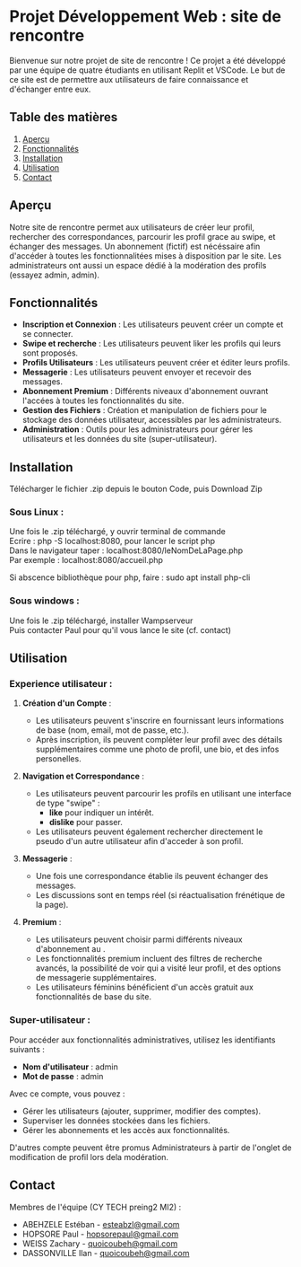 ﻿# Projet Développement Web : site de rencontre

Bienvenue sur notre projet de site de rencontre ! Ce projet a été développé par une équipe de quatre étudiants en utilisant Replit et VSCode. 
Le but de ce site est de permettre aux utilisateurs de faire connaissance et d'échanger entre eux. 

## Table des matières

1. [Aperçu](#aperçu)
2. [Fonctionnalités](#fonctionnalités)
3. [Installation](#installation)
4. [Utilisation](#utilisation)
5. [Contact](#contact)

## Aperçu


Notre site de rencontre permet aux utilisateurs de créer leur profil, 
rechercher des correspondances, parcourir les profil grace au swipe, et échanger des messages.
Un abonnement (fictif) est nécéssaire afin d'accéder à toutes les fonctionnalitées mises à disposition par le site.
Les administrateurs ont aussi un espace dédié à la modération des profils (essayez admin, admin).

## Fonctionnalités

- **Inscription et Connexion** : Les utilisateurs peuvent créer un compte et se connecter.
- **Swipe et recherche** : Les utilisateurs peuvent liker les profils qui leurs sont proposés.
- **Profils Utilisateurs** : Les utilisateurs peuvent créer et éditer leurs profils.
- **Messagerie** : Les utilisateurs peuvent envoyer et recevoir des messages.
- **Abonnement Premium** : Différents niveaux d'abonnement ouvrant l'accées à toutes les fonctionnalités du site.
- **Gestion des Fichiers** : Création et manipulation de fichiers pour le stockage des données utilisateur, accessibles par les administrateurs.
- **Administration** : Outils pour les administrateurs pour gérer les utilisateurs et les données du site (super-utilisateur).

## Installation

Télécharger le fichier .zip depuis le bouton Code, puis Download Zip  

### Sous Linux :

Une fois le .zip téléchargé, y ouvrir terminal de commande  
Ecrire : php -S localhost:8080, pour lancer le script php    
Dans le navigateur taper : localhost:8080/leNomDeLaPage.php  
Par exemple : localhost:8080/accueil.php  

Si abscence bibliothèque pour php, faire : sudo apt install php-cli  


### Sous windows :

Une fois le .zip téléchargé, installer Wampserveur  
Puis contacter Paul pour qu'il vous lance le site (cf. contact)

## Utilisation

### Experience utilisateur :  

1. **Création d'un Compte** :
   - Les utilisateurs peuvent s'inscrire en fournissant leurs informations de base (nom, email, mot de passe, etc.).
   - Après inscription, ils peuvent compléter leur profil avec des détails supplémentaires comme une photo de profil, une bio, et des infos personelles.

2. **Navigation et Correspondance** :
   - Les utilisateurs peuvent parcourir les profils en utilisant une interface de type "swipe" :
     - **like** pour indiquer un intérêt.
     - **dislike** pour passer.
   - Les utilisateurs peuvent également rechercher directement le pseudo d'un autre utilisateur afin d'acceder à son profil.

3. **Messagerie** :
   - Une fois une correspondance établie ils peuvent échanger des messages.
   - Les discussions sont en temps réel (si réactualisation frénétique de la page).

4. **Premium** :
   - Les utilisateurs peuvent choisir parmi différents niveaux d'abonnement au .
   - Les fonctionnalités premium incluent des filtres de recherche avancés, la possibilité de voir qui a visité leur profil, et des options de messagerie supplémentaires.
   - Les utilisateurs féminins bénéficient d'un accès gratuit aux fonctionnalités de base du site.

### Super-utilisateur :  

Pour accéder aux fonctionnalités administratives, utilisez les identifiants suivants :
- **Nom d'utilisateur** : admin
- **Mot de passe** : admin

Avec ce compte, vous pouvez :
- Gérer les utilisateurs (ajouter, supprimer, modifier des comptes).
- Superviser les données stockées dans les fichiers.
- Gérer les abonnements et les accès aux fonctionnalités.

D'autres compte peuvent être promus Administrateurs à partir de l'onglet de modification de profil lors dela modération.

## Contact

Membres de l'équipe (CY TECH preing2 MI2) :

- ABEHZELE Estéban - [esteabzl@gmail.com](mailto:esteabzl@gmail.com)
- HOPSORE Paul -  [hopsorepaul@gmail.com](mailto:hopsorepaul@gmail.com)
- WEISS Zachary -  [quoicoubeh@gmail.com](mailto:quoicoubeh@gmail.com)
- DASSONVILLE Ilan -  [quoicoubeh@gmail.com](mailto:quoicoubeh@gmail.com)

